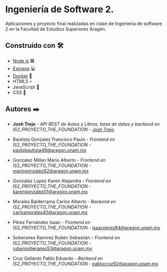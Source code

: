 # Ingeniería de Software 2.

Aplicaciones y proyecto final realizadas en clase de Ingeniería de software 2 en la Facultad de Estudios Superiores Aragón.

## Construido con 🛠️

* [Node js](https://nodejs.org/es) 🟩
* [Express](https://expressjs.com/) 💻
* [Docker](https://www.docker.com/) 🐳
* HTML5 :skull:
* JavaScript :brain:	
* CSS :cowboy_hat_face:	

## Autores ✒️

* **Josh Trejo** - *API REST de Autos y Libros, base de datos y backend en IS2_PROYECTO_THE_FOUNDATION* - [Josh Trejo](https://github.com/jorgejoshuatt)

* Bautista Gonzalez Francisco Paulo - *Frontend en IS2_PROYECTO_THE_FOUNDATION* - paulobautista49@aragon.unam.mx

* Gonzalez Millan Mario Alberto - *Frontend en IS2_PROYECTO_THE_FOUNDATION* - mariogonzalez62@aragon.unam.mx

* Gonzalez Lopez Karen Alejandra - *Frontend en IS2_PROYECTO_THE_FOUNDATION* - karengonzalez01@aragon.unam.mx

* Morales Balderrama Carlos Alberto - *Backend en IS2_PROYECTO_THE_FOUNDATION* - carlosmorales40@aragon.unam.mx

* Pérez Fernández Isaac - *Frontend en IS2_PROYECTO_THE_FOUNDATION* - isaacperez84@aragon.unam.mx

* Soberanes Ramírez Rubén Sebastián - *Frontend en IS2_PROYECTO_THE_FOUNDATION* - rubensoberanes53@aragon.unam.mx

* Cruz Gallardo Pablo Eduardo - *Backend en IS2_PROYECTO_THE_FOUNDATION* - pablocruz92@aragon.unam.mx
